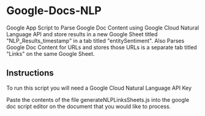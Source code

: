 # Google-Docs-NLP
Google App Script to Parse Google Doc Content using Google Cloud Natural Language API
and store results in a new Google Sheet titled "NLP_Results_timestamp" in a tab titled "entitySentiment". 
Also Parses Google Doc Content for URLs and stores those URLs is a separate tab titled "Links" on the same Google Sheet.

## Instructions
To run this script you will need a Google Cloud Natural Language API Key

Paste the contents of the file generateNLPLinksSheets.js into the google doc script editor on the document that you would like to process.
